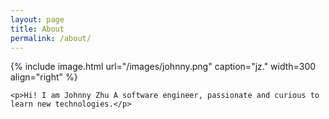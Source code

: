 ```yaml
---
layout: page
title: About
permalink: /about/
---
```


{% include image.html url="/images/johnny.png" caption="jz." width=300 align="right" %}

<div style="clear: left;">

    <p>Hi! I am Johnny Zhu A software engineer, passionate and curious to learn new technologies.</p>
</div>